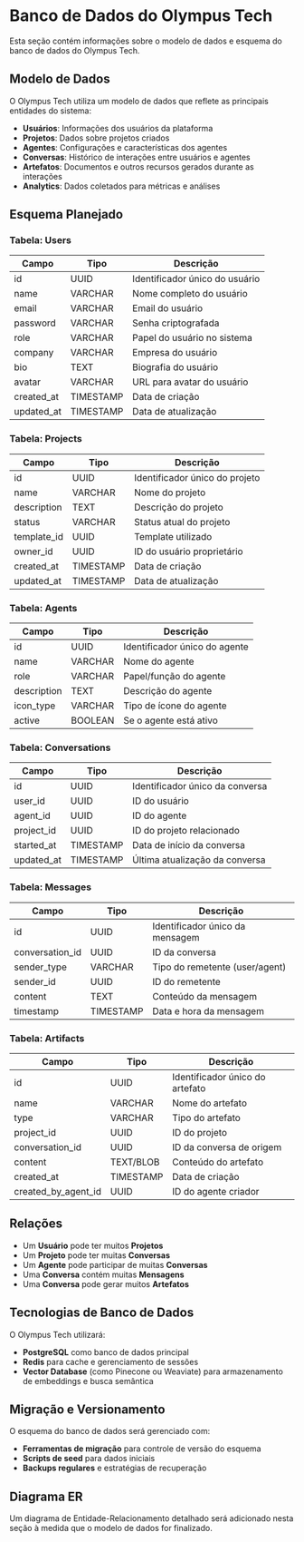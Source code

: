 
# Banco de Dados do Olympus Tech

Esta seção contém informações sobre o modelo de dados e esquema do banco de dados do Olympus Tech.

## Modelo de Dados

O Olympus Tech utiliza um modelo de dados que reflete as principais entidades do sistema:

- **Usuários**: Informações dos usuários da plataforma
- **Projetos**: Dados sobre projetos criados
- **Agentes**: Configurações e características dos agentes
- **Conversas**: Histórico de interações entre usuários e agentes
- **Artefatos**: Documentos e outros recursos gerados durante as interações
- **Analytics**: Dados coletados para métricas e análises

## Esquema Planejado

### Tabela: Users

| Campo        | Tipo        | Descrição                      |
|--------------|-------------|--------------------------------|
| id           | UUID        | Identificador único do usuário |
| name         | VARCHAR     | Nome completo do usuário       |
| email        | VARCHAR     | Email do usuário               |
| password     | VARCHAR     | Senha criptografada            |
| role         | VARCHAR     | Papel do usuário no sistema    |
| company      | VARCHAR     | Empresa do usuário             |
| bio          | TEXT        | Biografia do usuário           |
| avatar       | VARCHAR     | URL para avatar do usuário     |
| created_at   | TIMESTAMP   | Data de criação                |
| updated_at   | TIMESTAMP   | Data de atualização            |

### Tabela: Projects

| Campo        | Tipo        | Descrição                        |
|--------------|-------------|----------------------------------|
| id           | UUID        | Identificador único do projeto   |
| name         | VARCHAR     | Nome do projeto                  |
| description  | TEXT        | Descrição do projeto             |
| status       | VARCHAR     | Status atual do projeto          |
| template_id  | UUID        | Template utilizado               |
| owner_id     | UUID        | ID do usuário proprietário       |
| created_at   | TIMESTAMP   | Data de criação                  |
| updated_at   | TIMESTAMP   | Data de atualização              |

### Tabela: Agents

| Campo        | Tipo        | Descrição                       |
|--------------|-------------|---------------------------------|
| id           | UUID        | Identificador único do agente   |
| name         | VARCHAR     | Nome do agente                  |
| role         | VARCHAR     | Papel/função do agente          |
| description  | TEXT        | Descrição do agente             |
| icon_type    | VARCHAR     | Tipo de ícone do agente         |
| active       | BOOLEAN     | Se o agente está ativo          |

### Tabela: Conversations

| Campo        | Tipo        | Descrição                         |
|--------------|-------------|-----------------------------------|
| id           | UUID        | Identificador único da conversa   |
| user_id      | UUID        | ID do usuário                     |
| agent_id     | UUID        | ID do agente                      |
| project_id   | UUID        | ID do projeto relacionado         |
| started_at   | TIMESTAMP   | Data de início da conversa        |
| updated_at   | TIMESTAMP   | Última atualização da conversa    |

### Tabela: Messages

| Campo        | Tipo        | Descrição                        |
|--------------|-------------|----------------------------------|
| id           | UUID        | Identificador único da mensagem  |
| conversation_id | UUID     | ID da conversa                   |
| sender_type  | VARCHAR     | Tipo do remetente (user/agent)   |
| sender_id    | UUID        | ID do remetente                  |
| content      | TEXT        | Conteúdo da mensagem             |
| timestamp    | TIMESTAMP   | Data e hora da mensagem          |

### Tabela: Artifacts

| Campo        | Tipo        | Descrição                        |
|--------------|-------------|----------------------------------|
| id           | UUID        | Identificador único do artefato  |
| name         | VARCHAR     | Nome do artefato                 |
| type         | VARCHAR     | Tipo do artefato                 |
| project_id   | UUID        | ID do projeto                    |
| conversation_id | UUID     | ID da conversa de origem         |
| content      | TEXT/BLOB   | Conteúdo do artefato             |
| created_at   | TIMESTAMP   | Data de criação                  |
| created_by_agent_id | UUID | ID do agente criador             |

## Relações

- Um **Usuário** pode ter muitos **Projetos**
- Um **Projeto** pode ter muitas **Conversas**
- Um **Agente** pode participar de muitas **Conversas**
- Uma **Conversa** contém muitas **Mensagens**
- Uma **Conversa** pode gerar muitos **Artefatos**

## Tecnologias de Banco de Dados

O Olympus Tech utilizará:

- **PostgreSQL** como banco de dados principal
- **Redis** para cache e gerenciamento de sessões
- **Vector Database** (como Pinecone ou Weaviate) para armazenamento de embeddings e busca semântica

## Migração e Versionamento

O esquema do banco de dados será gerenciado com:

- **Ferramentas de migração** para controle de versão do esquema
- **Scripts de seed** para dados iniciais
- **Backups regulares** e estratégias de recuperação

## Diagrama ER

Um diagrama de Entidade-Relacionamento detalhado será adicionado nesta seção à medida que o modelo de dados for finalizado.
